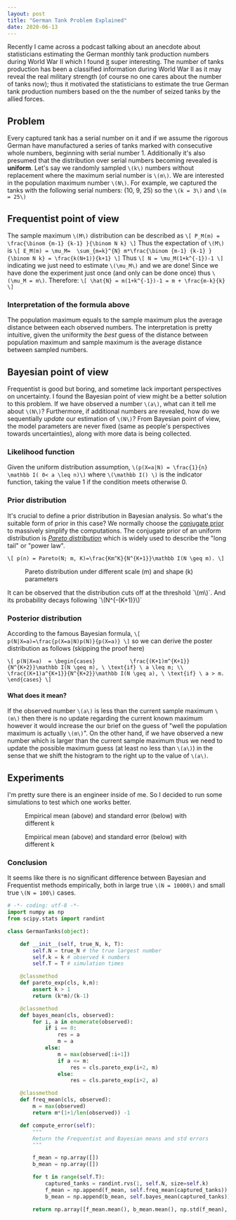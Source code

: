 ```yaml
---
layout: post
title: "German Tank Problem Explained"
date: 2020-06-13
---
```


<span class="dropcap">R</span>ecently I came across a podcast talking about an anecdote about statisticians estimating the German monthly tank production numbers during World War II which I found [it](https://en.wikipedia.org/wiki/German_tank_problem) super interesting. The number of tanks production has been a classified information during World War II as it may reveal the real military strength (of course no one cares about the number of tanks now); thus it motivated the statisticians to estimate the true German tank production numbers based on the the number of seized tanks by the allied forces.
## Problem
Every captured tank has a serial number on it and if we assume the rigorous German have manufactured a series of tanks marked with consecutive whole numbers, beginning with serial number 1. Additionally it's also presumed that the distribution over serial numbers becoming revealed is **uniform**. Let's say we randomly sampled `\(k\)` numbers without replacement where the maximum serial number is `\(m\)`. We are interested in the population maximum number `\(N\)`.
For example, we captured the tanks with the following serial numbers: (10, 9, 25) so the  `\(k = 3\)` and  `\(m = 25\)`

## Frequentist point of view
The sample maximum `\(M\)` distribution can be described as
`\[
P_M(m) = \frac{\binom {m-1} {k-1} }{\binom N k}
\]`
Thus the expectation of `\(M\)`  is
`\[
E_M(m) = \mu_M=  \sum_{m=k}^{N} m*\frac{\binom {m-1} {k-1} }{\binom N k} = \frac{k(N+1)}{k+1}
\]`
Thus
`\[
N = \mu_M(1+k^{-1})-1
\]`
indicating we just need to estimate `\(\mu_M\)` and we are done! Since we have done the experiment just once (and only can be done once) thus `\(\mu_M = m\)`. Therefore:
`\[
\hat{N} = m(1+k^{-1})-1 = m + \frac{m-k}{k}
\]`

### Interpretation of the formula above
The population maximum equals to the sample maximum plus the average distance between each observed numbers. The  interpretation is pretty intuitive, given the uniformity the *best* guess of the distance between population maximum and sample maximum is the average distance between sampled numbers.

## Bayesian point of view
Frequentist is good but boring, and sometime lack important perspectives on uncertainty. I found the Bayesian point of view might be a better solution to this problem. If we have observed a number `\(a\)`, what can it tell me about `\(N\)`? Furthermore, if additional numbers are revealed, how do we sequentially *update* our estimation of `\(N\)`? From Bayesian point of view, the model parameters are never fixed (same as people's perspectives towards uncertainties), along with more data is being collected.

### Likelihood function
Given the uniform distribution assumption, `\(p(X=a|N) = \frac{1}{n} \mathbb I( 0< a \leq n)\)` where `\(\mathbb I() \)` is the indicator function, taking the value 1 if the condition meets otherwise 0.

### Prior distribution
It's crucial to define a prior distribution in Bayesian analysis. So what's the suitable form of prior in this case? We normally choose the [conjugate prior](https://en.wikipedia.org/wiki/Conjugate_prior) to massively simplify the computations. The conjugate prior of an uniform distribution is [*Pareto distribution*](https://en.wikipedia.org/wiki/Pareto_distribution) which is widely used to describe the "long tail" or "power law".

`\[
p(n) = Pareto(N; m, K)=\frac{Km^K}{N^{K+1}}\mathbb I(N \geq m).
\]`
<figure>
    <img src="{{ '/assets/img/20200613_pareto.png' | prepend: site.baseurl }}" alt="">
    <figcaption>Pareto distribution under different scale (m) and shape (k) parameters </figcaption>
</figure>
It can be observed that the distribution cuts off at the threshold `\(m\)`. And its probability decays following `\(N^{-(K+1)}\)`

### Posterior distribution
According to the famous Bayesian formula, 
`\[
p(N|X=a)=\frac{p(X=a|N)p(N)}{p(X=a)}
\]` 
so we can derive the poster distribution as follows (skipping the proof here)

`\[
p(N|X=a)  = \begin{cases}          
\frac{(K+1)m^{K+1}}{N^{K+2}}\mathbb I(N \geq m), \ \text{if} \ a \leq m; \\    
 \frac{(K+1)a^{K+1}}{N^{K+2}}\mathbb I(N \geq a), \ \text{if} \ a > m.      \end{cases}
\]`

#### What does it mean?
If the observed number  `\(a\)` is less than the current sample maximum `\(m\)` then there is no update regarding the current known maximum however it would increase the our brief on the guess of "well the population maximum is actually `\(m\)`". On the other hand, if we have observed a new number which is larger than the current sample maximum thus we need to update the possible maximum guess (at least no less than `\(a\)`) in the sense that we shift the histogram to the right up to the value of `\(a\)`.

## Experiments
I'm pretty sure there is an engineer inside of me. So I decided to run some simulations to test which one works better.
<figure>
    <img src="{{ '/assets/img/20200613_N_big.png' | prepend: site.baseurl }}" alt="">
    <figcaption>Empirical mean (above) and standard error (below) with different k</figcaption>
</figure>

<figure>
    <img src="{{ '/assets/img/20200613_N_small.png' | prepend: site.baseurl }}" alt="">
    <figcaption>Empirical mean (above) and standard error (below) with different k</figcaption>
</figure>

### Conclusion
It seems like there is no significant difference between Bayesian and Frequentist methods empirically, both in large true `\(N = 10000\)` and small true `\(N = 100\)` cases.
```python
# -*- coding: utf-8 -*-
import numpy as np
from scipy.stats import randint

class GermanTanks(object):

    def __init__(self, true_N, k, T):
        self.N = true_N # the true largest number
        self.k = k # observed k numbers
        self.T = T # simulation times

    @classmethod    
    def pareto_exp(cls, k,m):
        assert k > 1
        return (k*m)/(k-1)

    @classmethod
    def bayes_mean(cls, observed):
        for i, a in enumerate(observed):
            if i == 0:
                res = a
                m = a
            else:
                m = max(observed[:i+1])
                if a <= m:
                    res = cls.pareto_exp(i+2, m)
                else:
                    res = cls.pareto_exp(i+2, a)

    @classmethod
    def freq_mean(cls, observed):
        m = max(observed)
        return m*(1+1/len(observed)) -1

    def compute_error(self):
        """
        Return the Frequentist and Bayesian means and std errors
        """

        f_mean = np.array([])
        b_mean = np.array([])

        for t in range(self.T):
            captured_tanks = randint.rvs(1, self.N, size=self.k)
            f_mean = np.append(f_mean, self.freq_mean(captured_tanks))
            b_mean = np.append(b_mean, self.bayes_mean(captured_tanks))

        return np.array([f_mean.mean(), b_mean.mean(), np.std(f_mean), np.std(b_mean)])
```
